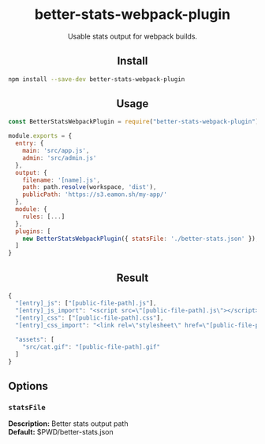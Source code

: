 <h1 align="center">better-stats-webpack-plugin</h1>

<p align="center">
    Usable stats output for webpack builds.
<p>

<h2 align="center">Install</h2>

```bash
npm install --save-dev better-stats-webpack-plugin
```

<h2 align="center">Usage</h2>

```js
const BetterStatsWebpackPlugin = require("better-stats-webpack-plugin");

module.exports = {
  entry: {
    main: 'src/app.js',
    admin: 'src/admin.js'
  },
  output: {
    filename: '[name].js',
    path: path.resolve(workspace, 'dist'),
    publicPath: 'https://s3.eamon.sh/my-app/'
  },
  module: {
    rules: [...]
  },
  plugins: [
    new BetterStatsWebpackPlugin({ statsFile: './better-stats.json' }),
  ]
}
```

<h2 align="center">Result</h2>

```js
{
  "[entry]_js": ["[public-file-path].js"],
  "[entry]_js_import": "<script src=\"[public-file-path].js\"></script>",
  "[entry]_css": ["[public-file-path].css"],
  "[entry]_css_import": "<link rel=\"stylesheet\" href=\"[public-file-path].css\"/>",
  
  "assets": [
    "src/cat.gif": "[public-file-path].gif"
  ]
}
```

## Options

### `statsFile`
**Description:** Better stats output path  
**Default:** $PWD/better-stats.json

